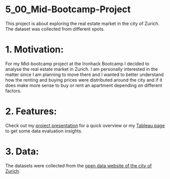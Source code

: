 # 5_00_Mid-Bootcamp-Project
This project is about exploring the real estate market in the city of Zurich. The dataset was collected from different spots.


# 1. Motivation: 

For my Mid-bootcamp project at the Ironhack Bootcamp I decided to analyse the real estate market in Zurich. 
I am personally interested in the matter since I am planning to move there and I wanted to better understand how the renting and buying prices were
distributed around the city and if it does make more sense to buy or rent an apartment depending on different factors.

# 2. Features: 

Check out my [project presentation](https://github.com/jochabo/5_midbootcamp_project/blob/main/Mid-Bootcamp%20Project.pdf) for a quick overview or my [Tableau page](https://public.tableau.com/views/Mid-Bootcamp/Sheet5?:language=en-US&:display_count=n&:origin=viz_share_link) to get some data evaluation insights. 

# 3. Data: 

The datasets were collected from the [open data website of the city of Zurich](https://data.stadt-zuerich.ch/).
